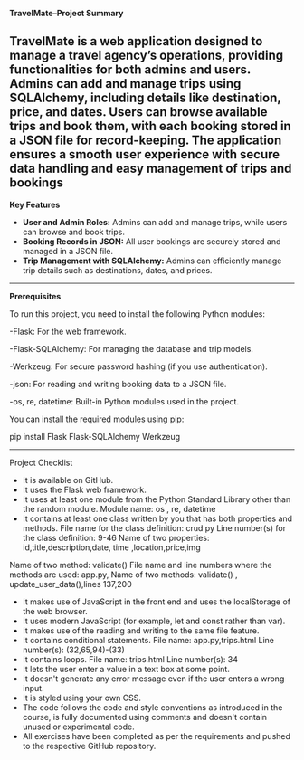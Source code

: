 **TravelMate–Project Summary**

TravelMate is a web application designed to manage a travel agency’s operations, 
providing functionalities for both admins and users. Admins can add and manage trips using SQLAlchemy,
including details like destination, price, and dates. Users can browse available trips and book them,
with each booking stored in a JSON file for record-keeping.
The application ensures a smooth user experience
with secure data handling and easy management of trips and bookings
----------------------------------------------------------------------------------------------------------------
**Key Features**
- **User and Admin Roles:** Admins can add and manage trips, while users can browse and book trips.
- **Booking Records in JSON:** All user bookings are securely stored and managed in a JSON file.
- **Trip Management with SQLAlchemy:** Admins can efficiently manage trip details such as destinations, dates, and prices.
- --------------------------------------------------------------------------------------------------------------------------------
**Prerequisites**

To run this project, you need to install the following Python modules:

-Flask: For the web framework.

-Flask-SQLAlchemy: For managing the database and trip models.

-Werkzeug: For secure password hashing (if you use authentication).

-json: For reading and writing booking data to a JSON file.

-os, re, datetime: Built-in Python modules used in the project.


You can install the required modules using pip: 

pip install Flask Flask-SQLAlchemy Werkzeug 

---------------------------------------------------------------------------------------------------------------------------------
Project Checklist
- It is available on GitHub.
- It uses the Flask web framework.
- It uses at least one module from the Python Standard Library other than the random module.
Module name: os , re, datetime
- It contains at least one class written by you that has both properties and methods.
File name for the class definition: crud.py
Line number(s) for the class definition: 9-46
Name of two properties: id,title,description,date, time ,location,price,img  
   
Name of two method: validate()
File name and line numbers where the methods are used: app.py, Name of two methods: validate() , update_user_data(),lines 137,200
- It makes use of JavaScript in the front end and uses the localStorage of the web browser.
- It uses modern JavaScript (for example, let and const rather than var).
- It makes use of the reading and writing to the same file feature.
- It contains conditional statements.
File name: app.py,trips.html
Line number(s): (32,65,94)-(33)
- It contains loops.
File name: trips.html
Line number(s): 34 
- It lets the user enter a value in a text box at some point.
- It doesn't generate any error message even if the user enters a wrong input.
- It is styled using your own CSS.
- The code follows the code and style conventions as introduced in the course, is fully documented using comments and doesn't contain unused or experimental code.
- All exercises have been completed as per the requirements and pushed to the respective GitHub repository.


